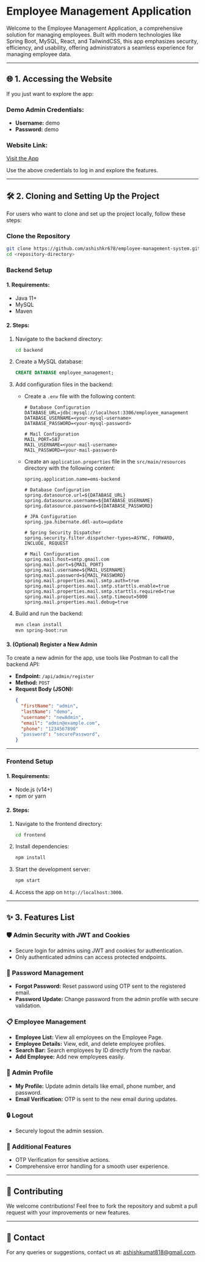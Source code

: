 # Employee Management Application

Welcome to the Employee Management Application, a comprehensive solution for managing employees. Built with modern technologies like Spring Boot, MySQL, React, and TailwindCSS, this app emphasizes security, efficiency, and usability, offering administrators a seamless experience for managing employee data.

---

## 🌐 1. Accessing the Website
If you just want to explore the app:

### Demo Admin Credentials:
- **Username:** demo  
- **Password:** demo

### Website Link:
[Visit the App](#)

Use the above credentials to log in and explore the features.

---

## 🛠️ 2. Cloning and Setting Up the Project
For users who want to clone and set up the project locally, follow these steps:

### Clone the Repository
```bash
git clone https://github.com/ashishkr678/employee-management-system.git
cd <repository-directory>
```

### Backend Setup

#### 1. **Requirements:**
- Java 11+
- MySQL
- Maven

#### 2. **Steps:**
1. Navigate to the backend directory:
   ```bash
   cd backend
   ```

2. Create a MySQL database:
   ```sql
   CREATE DATABASE employee_management;
   ```

3. Add configuration files in the backend:
   - Create a `.env` file with the following content:
     ```env
     # Database Configuration
     DATABASE_URL=jdbc:mysql://localhost:3306/employee_management
     DATABASE_USERNAME=<your-mysql-username>
     DATABASE_PASSWORD=<your-mysql-password>

     # Mail Configuration
     MAIL_PORT=587
     MAIL_USERNAME=<your-mail-username>
     MAIL_PASSWORD=<your-mail-password>
     ```

   - Create an `application.properties` file in the `src/main/resources` directory with the following content:
     ```properties
     spring.application.name=ems-backend

     # Database Configuration
     spring.datasource.url=${DATABASE_URL}
     spring.datasource.username=${DATABASE_USERNAME}
     spring.datasource.password=${DATABASE_PASSWORD}

     # JPA Configuration
     spring.jpa.hibernate.ddl-auto=update

     # Spring Security Dispatcher
     spring.security.filter.dispatcher-types=ASYNC, FORWARD, INCLUDE, REQUEST

     # Mail Configuration
     spring.mail.host=smtp.gmail.com
     spring.mail.port=${MAIL_PORT}
     spring.mail.username=${MAIL_USERNAME}
     spring.mail.password=${MAIL_PASSWORD}
     spring.mail.properties.mail.smtp.auth=true
     spring.mail.properties.mail.smtp.starttls.enable=true
     spring.mail.properties.mail.smtp.starttls.required=true
     spring.mail.properties.mail.smtp.timeout=5000
     spring.mail.properties.mail.debug=true
     ```

4. Build and run the backend:
   ```bash
   mvn clean install
   mvn spring-boot:run
   ```

#### 3. **(Optional) Register a New Admin**
To create a new admin for the app, use tools like Postman to call the backend API:
- **Endpoint:** `/api/admin/register`
- **Method:** `POST`
- **Request Body (JSON):**
   ```json
   {
     "firstName": "admin",
     "lastName": "demo",
     "username": "newAdmin",
     "email": "admin@example.com",
     "phone": "1234567890"
     "password": "securePassword",
   }
   ```

---

### Frontend Setup

#### 1. **Requirements:**
- Node.js (v14+)
- npm or yarn

#### 2. **Steps:**
1. Navigate to the frontend directory:
   ```bash
   cd frontend
   ```

2. Install dependencies:
   ```bash
   npm install
   ```

3. Start the development server:
   ```bash
   npm start
   ```

4. Access the app on `http://localhost:3000`.

---

## ✨ 3. Features List

### 🛡️ Admin Security with JWT and Cookies
- Secure login for admins using JWT and cookies for authentication.
- Only authenticated admins can access protected endpoints.

### 🔑 Password Management
- **Forgot Password:** Reset password using OTP sent to the registered email.
- **Password Update:** Change password from the admin profile with secure validation.

### 📋 Employee Management
- **Employee List:** View all employees on the Employee Page.
- **Employee Details:** View, edit, and delete employee profiles.
- **Search Bar:** Search employees by ID directly from the navbar.
- **Add Employee:** Add new employees easily.

### 👤 Admin Profile
- **My Profile:** Update admin details like email, phone number, and password.
- **Email Verification:** OTP is sent to the new email during updates.

### 🔒 Logout
- Securely logout the admin session.

### 🚀 Additional Features
- OTP Verification for sensitive actions.
- Comprehensive error handling for a smooth user experience.

---

## 📝 Contributing
We welcome contributions! Feel free to fork the repository and submit a pull request with your improvements or new features.

---

## 📧 Contact
For any queries or suggestions, contact us at: ashishkumat818@gmail.com.

